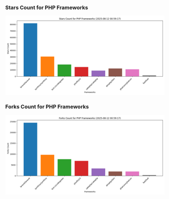 ### Stars Count for PHP Frameworks

![Stars Chart](./archive/charts/20250812005917_stars_count.png)

### Forks Count for PHP Frameworks

![Forks Chart](./archive/charts/20250812005917_forks_count.png)

